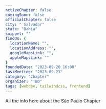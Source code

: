 ```yaml
---
activeChapter: false
comingSoon: false
officialChapter: false
city: " Salvador"
state: "Bahia"
snippet: ""
findUs: {
  locationName: "",
  locationAddress: "",
  googleMapsLink: "",
  appleMapsLink: ""
}
foundedDate: "2023-09-20 16:00"
lastMeeting: "2023-09-23"
category: "Chapter"
organizer: "TBD"
tags: [webdev, tailwindcss, frontend]
---
```


All the info here about the São Paulo Chapter
